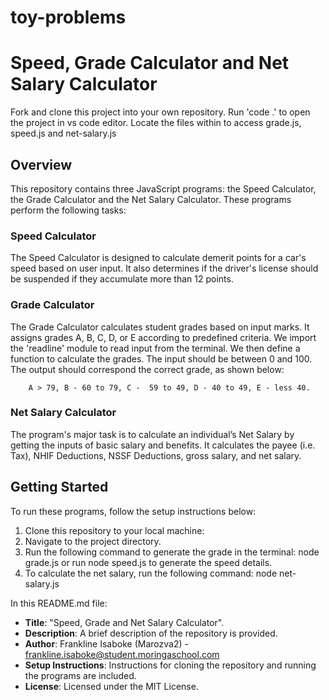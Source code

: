 # toy-problems

# Speed, Grade Calculator and Net Salary Calculator

Fork and clone this project into your own repository. Run 'code .' to open the project in vs code editor. Locate the files within to access grade.js, speed.js and net-salary.js

## Overview

This repository contains three JavaScript programs: the Speed Calculator, the Grade Calculator and the Net Salary Calculator. These programs perform the following tasks:

### Speed Calculator

The Speed Calculator is designed to calculate demerit points for a car's speed based on user input. It also determines if the driver's license should be suspended if they accumulate more than 12 points.

### Grade Calculator

The Grade Calculator calculates student grades based on input marks. It assigns grades A, B, C, D, or E according to predefined criteria. We import the 'readline' module to read input from the terminal. We then define a function to calculate the grades.
The input should be between 0 and 100. The output should correspond the correct grade, as shown below:

        A > 79, B - 60 to 79, C -  59 to 49, D - 40 to 49, E - less 40.

### Net Salary Calculator

The program's major task is to calculate an individual’s Net Salary by getting the inputs of basic salary and benefits. It calculates the payee (i.e. Tax), NHIF Deductions, NSSF Deductions, gross salary, and net salary.

## Getting Started

To run these programs, follow the setup instructions below:

1. Clone this repository to your local machine:
2. Navigate to the project directory.
3. Run the following command to generate the grade in the terminal:
   node grade.js
   or
   run node speed.js to generate the speed details.
4. To calculate the net salary, run the following command:
   node net-salary.js

In this README.md file:

- **Title**: "Speed, Grade and Net Salary Calculator".
- **Description**: A brief description of the repository is provided.
- **Author**: Frankline Isaboke (Marozva2) - frankline.isaboke@student.moringaschool.com
- **Setup Instructions**: Instructions for cloning the repository and running the programs are included.
- **License**: Licensed under the MIT License.
